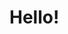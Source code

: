<!DOCTYPE html>

<html lang="en">

<head>

  <title>Hello, world!</title>

  <meta charset="UTF-8" />

  <meta name="viewport" content="width=device-width,initial-scale=1" />

  <meta name="description" content="" />

</head>

<body>

  <h1>Hello!</h1>

</body>

</html>
